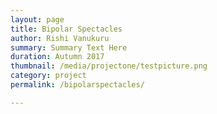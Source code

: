 ```yaml
---
layout: page
title: Bipolar Spectacles
author: Rishi Vanukuru
summary: Summary Text Here
duration: Autumn 2017
thumbnail: /media/projectone/testpicture.png
category: project
permalink: /bipolarspectacles/

---
```


